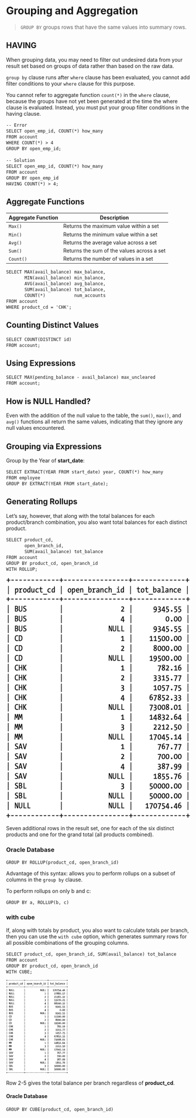 # Grouping and Aggregation

>  `GROUP BY` groups rows that have the same values into summary rows.

## HAVING

When grouping data, you may need to filter out undesired data from your result set based on groups of data rather than based on the raw data.

`group by` clause runs after `where` clause has been evaluated, you cannot add filter conditions to your `where` clause for this purpose.

You cannot refer to aggregate function `count(*)` in the `where` clause, because the groups have not yet been generated at the time the where clause is evaluated. Instead, you must put your group filter conditions in the having clause.

```mysql
-- Error
SELECT open_emp_id, COUNT(*) how_many     
FROM account     
WHERE COUNT(*) > 4     
GROUP BY open_emp_id;

-- Solution
SELECT open_emp_id, COUNT(*) how_many    
FROM account    
GROUP BY open_emp_id    
HAVING COUNT(*) > 4;
```

## Aggregate Functions

| Aggregate Function | Description                                |
| ------------------ | ------------------------------------------ |
| `Max()`            | Returns the maximum value within a set     |
| `Min()`            | Returns the minimum value within a set     |
| `Avg()`            | Returns the average value across a set     |
| `Sum()`            | Returns the sum of the values across a set |
| `Count()`          | Returns the number of values in a set      |

```mysql
SELECT MAX(avail_balance) max_balance,
       MIN(avail_balance) min_balance,
       AVG(avail_balance) avg_balance,
       SUM(avail_balance) tot_balance,
       COUNT(*)           num_accounts
FROM account
WHERE product_cd = 'CHK';
```

## Counting Distinct Values

```mysql
SELECT COUNT(DISTINCT id)
FROM account;
```

## Using Expressions

```mysql
SELECT MAX(pending_balance - avail_balance) max_uncleared
FROM account;
```

## How is NULL Handled?

Even with the addition of the null value to the table, the `sum()`, `max()`, and `avg()` functions all return the same values, indicating that they ignore any null values encountered.

## Grouping via Expressions

Group by the Year of **start_date**:

```mysql
SELECT EXTRACT(YEAR FROM start_date) year, COUNT(*) how_many
FROM employee
GROUP BY EXTRACT(YEAR FROM start_date);
```

## Generating Rollups

Let’s say, however, that along with the total balances for each product/branch combination, you also want total balances for each distinct product.

```mysql
SELECT product_cd,
       open_branch_id,
       SUM(avail_balance) tot_balance
FROM account
GROUP BY product_cd, open_branch_id
WITH ROLLUP;
```

![image-20200823181800797](GroupingAggregation.assets/image-20200823181800797.png)

Seven additional rows in the result set, one for each of the six distinct products and one for the grand total (all products combined).

### Oracle Database

```mysql
GROUP BY ROLLUP(product_cd, open_branch_id)
```

Advantage of this syntax: allows you to perform rollups on a subset of columns in the `group by` clause.

To perform rollups on only b and c:

```mysql
GROUP BY a, ROLLUP(b, c)
```

### with cube

If, along with totals by product, you also want to calculate totals per branch, then you can use the `with cube` option, which generates summary rows for all possible combinations of the grouping columns.

```mysql
SELECT product_cd, open_branch_id, SUM(avail_balance) tot_balance
FROM account
GROUP BY product_cd, open_branch_id
WITH CUBE;
```

<img src="GroupingAggregation.assets/image-20200823182517074.png" alt="image-20200823182517074" style="zoom:25%;" />

Row 2-5 gives the total balance per branch regardless of **product_cd**.

#### Oracle Database

```mysql
GROUP BY CUBE(product_cd, open_branch_id)
```
